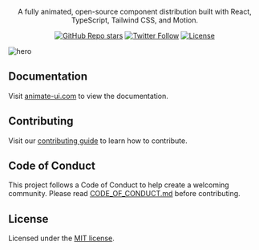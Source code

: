 <div align="center">
  <h1 style="position: absolute; width: 1px; height: 1px; padding: 0; margin: -1px; overflow: hidden; clip: rect(0, 0, 0, 0); white-space: nowrap; border-width: 0">Animate UI</h1>
  <p align="center">
    A fully animated, open-source component distribution built with React, TypeScript, Tailwind CSS, and Motion.
</p>

<a href="https://github.com/imskyleen/animate-ui/stargazers"><img alt="GitHub Repo stars" src="https://img.shields.io/github/stars/animate-ui/animate-ui?style=for-the-badge"></a>
<a href="https://twitter.com/animate_ui"><img alt="Twitter Follow" src="https://img.shields.io/twitter/follow/animate_ui?style=for-the-badge&logo=x"></a>
<a href="https://github.com/imskyleen/animate-ui/blob/main/LICENSE.md"><img alt="License" src="https://img.shields.io/badge/License-MIT-yellow.svg?style=for-the-badge"></a>

</div>

![hero](https://animate-ui.com/og-image.png)

## Documentation

Visit [animate-ui.com](https://animate-ui.com/docs) to view the documentation.

## Contributing

Visit our [contributing guide](https://github.com/imskyleen/animate-ui/blob/main/CONTRIBUTING.md) to learn how to contribute.

## Code of Conduct

This project follows a Code of Conduct to help create a welcoming community.
Please read [CODE_OF_CONDUCT.md](./CODE_OF_CONDUCT.md) before contributing.

## License

Licensed under the [MIT license](https://github.com/imskyleen/animate-ui/blob/main/LICENSE.md).
